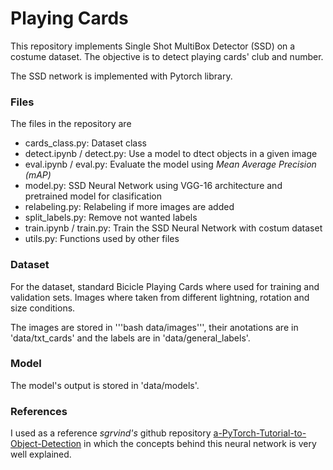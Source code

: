 # Playing Cards

This repository implements Single Shot MultiBox Detector (SSD) on a costume dataset. The objective is to detect playing cards' club and number.

The SSD network is implemented with Pytorch library.

### Files
The files in the repository are 
- cards_class.py: Dataset class
- detect.ipynb / detect.py: Use a model to dtect objects in a given image
- eval.ipynb / eval.py: Evaluate the model using *Mean Average Precision (mAP)*
- model.py: SSD Neural Network using VGG-16 architecture and pretrained model for clasification 
- relabeling.py: Relabeling if more images are added 
- split_labels.py: Remove not wanted labels
- train.ipynb / train.py: Train the SSD Neural Network with costum dataset
- utils.py: Functions used by other files

### Dataset
For the dataset, standard Bicicle Playing Cards where used for training and validation sets. Images where taken from different lightning, rotation and size conditions.

The images are stored in '''bash data/images''', their anotations are in 'data/txt_cards' and the labels are in 'data/general_labels'.

### Model
The model's output is stored in 'data/models'.



### References

I used as a reference *sgrvind's* github repository  [a-PyTorch-Tutorial-to-Object-Detection](https://github.com/sgrvinod/a-PyTorch-Tutorial-to-Object-Detection) in which the concepts behind this neural network is very well explained.

